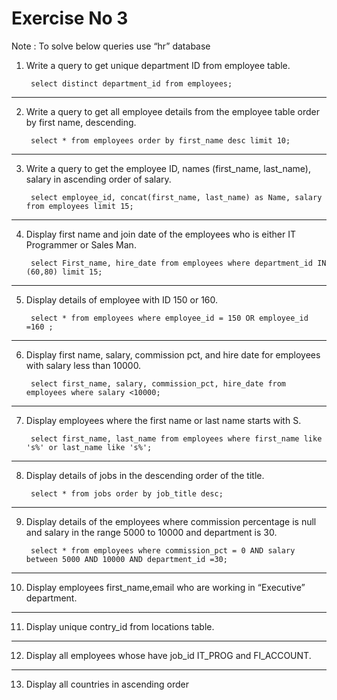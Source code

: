 
# Exercise No 3

Note : To solve below queries use “hr” database

1. Write a query to get unique department ID from employee table.

        select distinct department_id from employees;

----------------------------------------------------

2. Write a query to get all employee details from the employee table order by first name, descending.

        select * from employees order by first_name desc limit 10;

----------------------------------------------------

3. Write a query to get the employee ID, names (first_name, last_name), salary in ascending order of salary.

        select employee_id, concat(first_name, last_name) as Name, salary from employees limit 15; 

----------------------------------------------------

4. Display first name and join date of the employees who is either IT Programmer or Sales Man.

        select First_name, hire_date from employees where department_id IN (60,80) limit 15;

----------------------------------------------------

5. Display details of employee with ID 150 or 160.

        select * from employees where employee_id = 150 OR employee_id =160 ; 
        
----------------------------------------------------

6. Display first name, salary, commission pct, and hire date for employees with salary less than 10000.

        select first_name, salary, commission_pct, hire_date from employees where salary <10000;

----------------------------------------------------

7. Display employees where the first name or last name starts with S.

        select first_name, last_name from employees where first_name like 's%' or last_name like 's%';

----------------------------------------------------
8. Display details of jobs in the descending order of the title.

        select * from jobs order by job_title desc;

----------------------------------------------------

9. Display details of the employees where commission percentage is null and salary in the range 5000 to 10000 and department is 30.

        select * from employees where commission_pct = 0 AND salary between 5000 AND 10000 AND department_id =30;

----------------------------------------------------

10. Display employees first_name,email who are working in “Executive” department.

----------------------------------------------------

11. Display unique contry_id from locations table.

----------------------------------------------------

12. Display all employees whose have job_id IT_PROG and FI_ACCOUNT.

----------------------------------------------------

13. Display all countries in ascending order